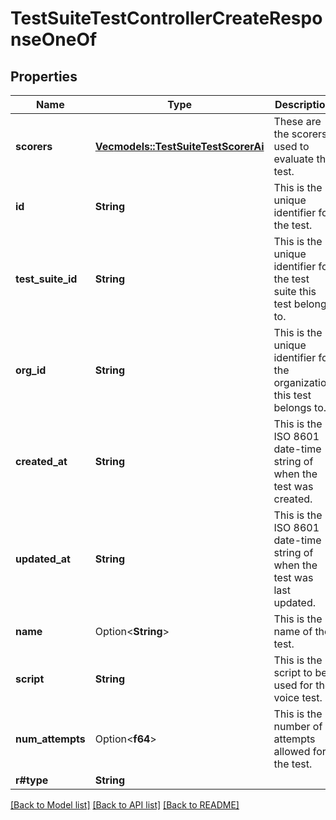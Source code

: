 # TestSuiteTestControllerCreateResponseOneOf

## Properties

Name | Type | Description | Notes
------------ | ------------- | ------------- | -------------
**scorers** | [**Vec<models::TestSuiteTestScorerAi>**](TestSuiteTestScorerAi.md) | These are the scorers used to evaluate the test. | 
**id** | **String** | This is the unique identifier for the test. | 
**test_suite_id** | **String** | This is the unique identifier for the test suite this test belongs to. | 
**org_id** | **String** | This is the unique identifier for the organization this test belongs to. | 
**created_at** | **String** | This is the ISO 8601 date-time string of when the test was created. | 
**updated_at** | **String** | This is the ISO 8601 date-time string of when the test was last updated. | 
**name** | Option<**String**> | This is the name of the test. | [optional]
**script** | **String** | This is the script to be used for the voice test. | 
**num_attempts** | Option<**f64**> | This is the number of attempts allowed for the test. | [optional]
**r#type** | **String** |  | 

[[Back to Model list]](../README.md#documentation-for-models) [[Back to API list]](../README.md#documentation-for-api-endpoints) [[Back to README]](../README.md)



